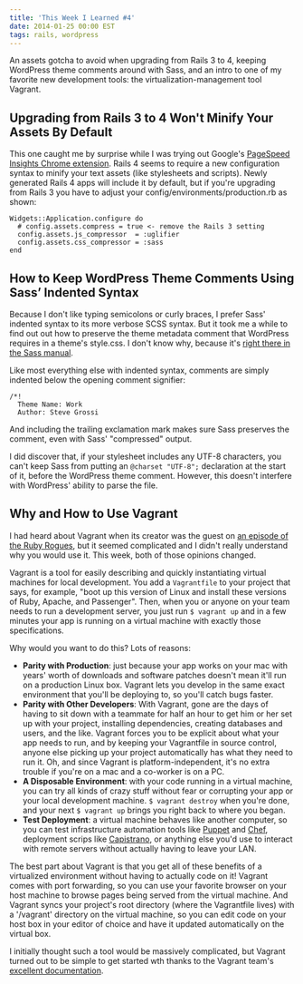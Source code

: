 ```yaml
---
title: 'This Week I Learned #4'
date: 2014-01-25 00:00 EST
tags: rails, wordpress
---
```


An assets gotcha to avoid when upgrading from Rails 3 to 4, keeping WordPress theme comments around with Sass, and an intro to one of my favorite new development tools: the virtualization-management tool Vagrant.

<!--more-->

## Upgrading from Rails 3 to 4 Won't Minify Your Assets By Default

This one caught me by surprise while I was trying out Google's [PageSpeed Insights Chrome extension][1]. Rails 4 seems to require a new configuration syntax to minify your text assets (like stylesheets and scripts). Newly generated Rails 4 apps will include it by default, but if you're upgrading from Rails 3 you have to adjust your config/environments/production.rb as shown:

    Widgets::Application.configure do
      # config.assets.compress = true <- remove the Rails 3 setting
      config.assets.js_compressor  = :uglifier
      config.assets.css_compressor = :sass
    end

## How to Keep WordPress Theme Comments Using Sass’ Indented Syntax

Because I don't like typing semicolons or curly braces, I prefer Sass' indented syntax to its more verbose SCSS syntax. But it took me a while to find out out how to preserve the theme metadata comment that WordPress requires in a theme's style.css. I don't know why, because it's [right there in the Sass manual][2].

Like most everything else with indented syntax, comments are simply indented below the opening comment signifier:

    /*!
      Theme Name: Work
      Author: Steve Grossi

And including the trailing exclamation mark makes sure Sass preserves the comment, even with Sass' "compressed" output.

I did discover that, if your stylesheet includes any UTF-8 characters, you can't keep Sass from putting an `@charset "UTF-8";` declaration at the start of it, before the WordPress theme comment. However, this doesn't interfere with WordPress' ability to parse the file.

## Why and How to Use Vagrant

I had heard about Vagrant when its creator was the guest on [an episode of the Ruby Rogues][3], but it seemed complicated and I didn't really understand why you would use it. This week, both of those opinions changed.

Vagrant is a tool for easily describing and quickly instantiating virtual machines for local development. You add a `Vagrantfile` to your project that says, for example, "boot up this version of Linux and install these versions of Ruby, Apache, and Passenger". Then, when you or anyone on your team needs to run a development server, you just run `$ vagrant up` and in a few minutes your app is running on a virtual machine with exactly those specifications.

Why would you want to do this? Lots of reasons:

* **Parity with Production**: just because your app works on your mac with years' worth of downloads and software patches doesn't mean it'll run on a production Linux box. Vagrant lets you develop in the same exact environment that you'll be deploying to, so you'll catch bugs faster.
* **Parity with Other Developers**: With Vagrant, gone are the days of having to sit down with a teammate for half an hour to get him or her set up with your project, installing dependencies, creating databases and users, and the like. Vagrant forces you to be explicit about what your app needs to run, and by keeping your Vagrantfile in source control, anyone else picking up your project automatically has what they need to run it. Oh, and since Vagrant is platform-independent, it's no extra trouble if you're on a mac and a co-worker is on a PC.
* **A Disposable Environment**: with your code running in a virtual machine, you can try all kinds of crazy stuff without fear or corrupting your app or your local development machine. `$ vagrant destroy` when you're done, and your next `$ vagrant up` brings you right back to where you began.
* **Test Deployment**: a virtual machine behaves like another computer, so you can test infrastructure automation tools like [Puppet][4] and [Chef][5], deployment scrips like [Capistrano][6], or anything else you'd use to interact with remote servers without actually having to leave your LAN.

The best part about Vagrant is that you get all of these benefits of a virtualized environment without having to actually code on it! Vagrant comes with port forwarding, so you can use your favorite browser on your host machine to browse pages being served from the virtual machine. And Vagrant syncs your project's root directory (where the Vagrantfile lives) with a '/vagrant' directory on the virtual machine, so you can edit code on your host box in your editor of choice and have it updated automatically on the virtual box.

I initially thought such a tool would be massively complicated, but Vagrant turned out to be simple to get started wth thanks to the Vagrant team's [excellent documentation][7].

 [1]: https://chrome.google.com/webstore/detail/pagespeed-insights-by-goo/gplegfbjlmmehdoakndmohflojccocli?hl=en
 [2]: http://sass-lang.com/documentation/file.INDENTED_SYNTAX.html#comments
 [3]: http://rubyrogues.com/082-rr-vagrant-with-michael-ries/
 [4]: http://puppetlabs.com/
 [5]: http://www.getchef.com/
 [6]: http://capistranorb.com/
 [7]: http://docs.vagrantup.com/v2/getting-started/index.html
